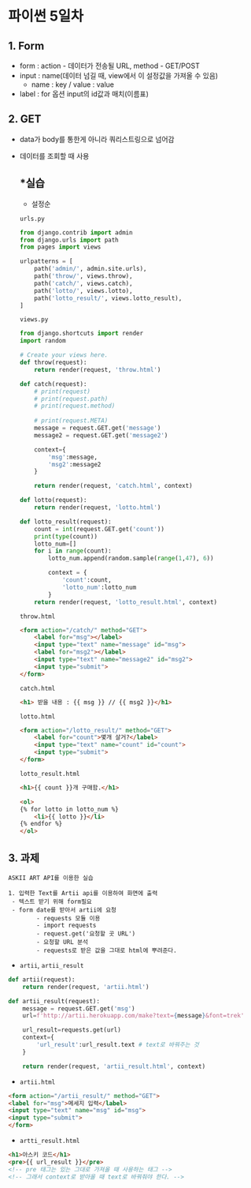 # 파이썬 5일차

## 1. Form

- form : action - 데이터가 전송될 URL, method - GET/POST
- input : name(데이터 넘길 때, view에서 이 설정값을 가져올 수 있음)
  - name : key / value : value
- label : for  옵션 input의 id값과 매치(이름표)



## 2. GET

- data가 body를 통한게 아니라 쿼리스트링으로 넘어감

- 데이터를 조회할 때 사용

  ## *실습

  - 설정순

  `urls.py`

  ```python
  from django.contrib import admin
  from django.urls import path
  from pages import views
  
  urlpatterns = [
      path('admin/', admin.site.urls),
      path('throw/', views.throw),
      path('catch/', views.catch),
      path('lotto/', views.lotto),
      path('lotto_result/', views.lotto_result),
  ]
  ```

  `views.py`

  ```python
  from django.shortcuts import render
  import random
  
  # Create your views here.
  def throw(request):
      return render(request, 'throw.html')
  
  def catch(request):
      # print(request)
      # print(request.path)
      # print(request.method)
     
      # print(request.META)
      message = request.GET.get('message')
      message2 = request.GET.get('message2')
  
      context={
          'msg':message,
          'msg2':message2
      }
  
      return render(request, 'catch.html', context)
  
  def lotto(request):
      return render(request, 'lotto.html')
  
  def lotto_result(request):
      count = int(request.GET.get('count'))
      print(type(count))
      lotto_num=[]
      for i in range(count):
          lotto_num.append(random.sample(range(1,47), 6))
  
          context = {
              'count':count,
              'lotto_num':lotto_num
          }
      return render(request, 'lotto_result.html', context)
  
  ```

  

  `throw.html`

  ```html
  <form action="/catch/" method="GET">
      <label for="msg"></label>
      <input type="text" name="message" id="msg">
      <label for="msg2"></label>
      <input type="text" name="message2" id="msg2">
      <input type="submit">
  </form>
  ```

  `catch.html`

   ```html
  <h1> 받을 내용 : {{ msg }} // {{ msg2 }}</h1>
   ```

  

  `lotto.html`

  ```html
  <form action="/lotto_result/" method="GET">
      <label for="count">몇개 살거?</label>
      <input type="text" name="count" id="count">
      <input type="submit">
  </form>
  ```

  

  `lotto_result.html`

  ```html
  <h1>{{ count }}개 구매함.</h1>
  
  <ol>
  {% for lotto in lotto_num %}
      <li>{{ lotto }}</li>
  {% endfor %}
  </ol>
  ```

  

## 3. 과제

```
ASKII ART API를 이용한 실습

1. 입력한 Text를 Artii api를 이용하여 화면에 출력
 - 텍스트 받기 위해 form필요
 - form date를 받아서 artii에 요청
 		- requests 모듈 이용
 		- import requests
 		- request.get('요청할 곳 URL')
 		- 요청할 URL 분석
 		- requests로 받은 값을 그대로 html에 뿌려준다.
```

- `artii`, `artii_result`

```python
def artii(request):
    return render(request, 'artii.html')

def artii_result(request):
    message = request.GET.get('msg')
    url=f'http://artii.herokuapp.com/make?text={message}&font=trek'

    url_result=requests.get(url)
    context={
        'url_result':url_result.text # text로 바꿔주는 것
    }

    return render(request, 'artii_result.html', context)
```

- `artii.html`

```html
<form action="/artii_result/" method="GET">
<label for="msg">메세지 입력</label>
<input type="text" name="msg" id="msg">
<input type="submit">
</form>
```

- `artti_result.html`

```html
<h1>아스키 코드</h1>
<pre>{{ url_result }}</pre>
<!-- pre 태그는 있는 그대로 가져올 때 사용하는 태그 -->
<!-- 그래서 context로 받아올 때 text로 바꿔줘야 한다. -->
```

